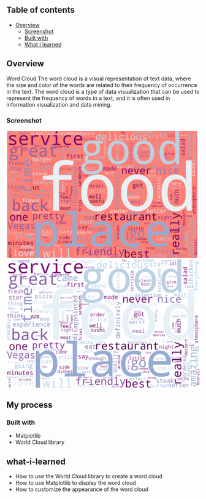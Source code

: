
## Table of contents

- [Overview](#overview)
  - [Screenshot](#screenshot)
  - [Built with](#built-with)
  - [What I learned](#what-i-learned)




## Overview
Word Cloud
The word cloud is a visual representation of text data, where the size and color of the words are related to their frequency of occurrence in the text. The word cloud is a type of data visualization that can be used to represent the frequency of words in a text, and it is often used in information visualization and data mining. 

### Screenshot

![](output.png)
![](wordcloud_output.png)

## My process

### Built with
- Matplotlib
- World Cloud library

## what-i-learned
- How to use the World Cloud library to create a word cloud
- How to use Matplotlib to display the word cloud
- How to customize the appearance of the word cloud


  

